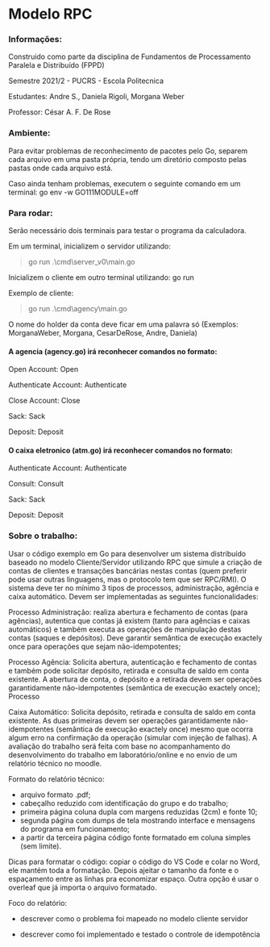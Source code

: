 # Modelo RPC

### Informações:
Construido como parte da disciplina de Fundamentos de Processamento Paralela e Distribuído (FPPD)

Semestre 2021/2  -  PUCRS - Escola Politecnica

Estudantes:  Andre S., Daniela Rigoli, Morgana Weber

Professor: César A. F. De Rose

### Ambiente:

Para evitar problemas de reconhecimento de pacotes pelo Go, separem cada arquivo em uma pasta própria, tendo um diretório composto pelas pastas onde cada arquivo está.

Caso ainda tenham problemas, executem o seguinte comando em um terminal: go env -w GO111MODULE=off

### Para rodar:

Serão necessário dois terminais para testar o programa da calculadora.

Em um terminal, inicializem o servidor utilizando: 

> go run .\cmd\server_v0\main.go

Inicializem o cliente em outro terminal utilizando: go run <cliente de sua escolha>

Exemplo de cliente:
> go run .\cmd\agency\main.go

O nome do holder da conta deve ficar em uma palavra só (Exemplos: MorganaWeber, Morgana, CesarDeRose, Andre, Daniela)

#### A agencia (agency.go) irá reconhecer comandos no formato:

Open Account:
Open <string holder>

Authenticate Account:
Authenticate <string holder> <Number account> <Agency>

Close Account: 
Close <string holder> <Number account> <string agency>

Sack:
Sack <string holder> <Number account> <string agency> <Value>

Deposit:
Deposit <string holder> <Number account> <string agency> <Value>

#### O caixa eletronico (atm.go) irá reconhecer comandos no formato:

Authenticate Account:
Authenticate <Number account>

Consult:
Consult <string holder> <Number account> <string agency>

Sack:
Sack <string holder> <Number account> <string agency> <Value>

Deposit:
Deposit <string holder> <Number account> <string agency> <Value>

### Sobre o trabalho:

Usar o código exemplo em Go para desenvolver um sistema distribuído baseado no modelo Cliente/Servidor utilizando RPC que simule a criação de contas de clientes e transações bancárias nestas contas (quem preferir pode usar outras linguagens, mas o protocolo tem que ser RPC/RMI). O sistema deve ter no mínimo 3 tipos de processos, administração, agência e caixa automático. Devem ser implementadas as seguintes funcionalidades:

Processo Administração: realiza abertura e fechamento de contas (para agências), autentica que contas já existem (tanto para agências e caixas automáticos) e também executa as operações de manipulação destas contas (saques e depósitos). Deve garantir semântica de execução exactely once para operações que sejam não-idempotentes;

Processo Agência: Solicita abertura, autenticação e fechamento de contas e também pode solicitar depósito, retirada e consulta de saldo em conta existente. A abertura de conta, o depósito e a retirada devem ser operações garantidamente não-idempotentes (semântica de execução exactely once);
Processo 

Caixa Automático: Solicita depósito, retirada e consulta de saldo em conta existente. As duas primeiras devem ser operações garantidamente não-idempotentes (semântica de execução exactely once) mesmo que ocorra algum erro na confirmação da operação (simular com injeção de falhas).
A avaliação do trabalho será feita com base no acompanhamento do desenvolvimento do trabalho em laboratório/online e no envio de um relatório técnico no moodle.

Formato do relatório técnico:

- arquivo formato .pdf;
- cabeçalho reduzido com identificação do grupo e do trabalho;
- primeira página coluna dupla com margens reduzidas (2cm) e fonte 10;
- segunda página com dumps de tela mostrando interface e mensagens do programa em funcionamento;
- a partir da terceira página código fonte formatado em coluna simples (sem limite).

Dicas para formatar o código: copiar o código do VS Code e colar no Word, ele mantém toda a formatação. Depois ajeitar o tamanho da fonte e o espaçamento entre as linhas pra economizar espaço. Outra opção é usar o overleaf que já importa o arquivo formatado. 

Foco do relatório:

- descrever como o problema foi mapeado no modelo cliente servidor

- descrever como foi implementado e testado o controle de idempotência




